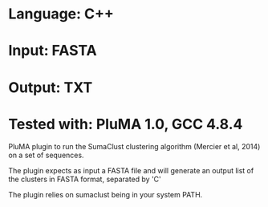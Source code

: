# Language: C++
# Input: FASTA
# Output: TXT
# Tested with: PluMA 1.0, GCC 4.8.4

PluMA plugin to run the SumaClust clustering algorithm (Mercier et al, 2014)
on a set of sequences.

The plugin expects as input a FASTA file and will generate an output list of the clusters in FASTA format, separated by 'C'

The plugin relies on sumaclust being in your system PATH.
